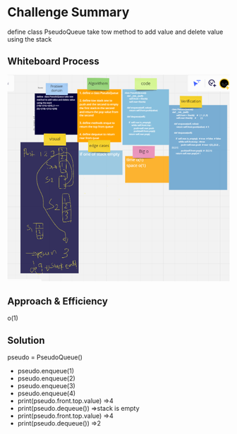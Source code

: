 # Challenge Summary

define  class PseudoQueue take tow method to add value and delete value  using the stack

## Whiteboard Process
![img](codequ.png)

## Approach & Efficiency
o(1)

## Solution
   pseudo = PseudoQueue()
   * pseudo.enqueue(1)
   * pseudo.enqueue(2)
   * pseudo.enqueue(3)
   * pseudo.enqueue(4)
   * print(pseudo.front.top.value) =>4
   * print(pseudo.dequeue()) =>stack is empty 
   * print(pseudo.front.top.value) =>4
   * print(pseudo.dequeue()) =>2

